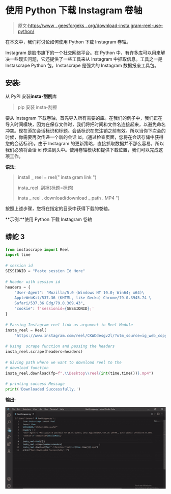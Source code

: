 # 使用 Python 下载 Instagram 卷轴

> 原文:[https://www . geesforgeks . org/download-insta gram-reel-use-python/](https://www.geeksforgeeks.org/download-instagram-reel-using-python/)

在本文中，我们将讨论如何使用 Python 下载 Instagram 卷轴。

Instagram 是脸书旗下的一个社交网络平台。在 Python 中，有许多库可以用来解决一些现实问题，它还提供了一些工具来从 Instagram 中抓取信息。工具之一是 Instascrape Python 包。Instascrape 是强大的 Instagram 数据报废工具包。

## **安装**:

从 PyPI 安装**insta-刮削**库

> pip 安装 insta-刮擦

要从 Instagram 下载卷轴，首先导入所有需要的库。在我们的例子中，我们正在导入时间模块，因为在保存文件时，我们将把时间和文件名连接起来，以避免命名冲突。现在添加会话标识和标题。会话标识在您注销之前有效。所以当你下次会的时候，你需要再次传递一个新的会话 id。(通过检查页面，您将在会话存储中获得您的会话标识)。由于 Instagram 的更新策略，直接抓取数据并不那么容易，所以我们必须将会话 id 传递到头中。使用卷轴模块和提供下载位置，我们可以完成这项工作。

**语法:**

> install _ reel = reel(" insta gram link ")
> 
> insta_reel .刮擦(标题=标题)
> 
> insta _ reel . download(download _ path . MP4 ")

按照上述步骤，您将在指定的目录中获得下载的卷轴。

**示例:**使用 Python 下载 Instagram 卷轴

## 蟒蛇 3

```py
from instascrape import Reel
import time

# session id
SESSIONID = "Paste session Id Here"

# Header with session id
headers = {
    "User-Agent": "Mozilla/5.0 (Windows NT 10.0; Win64; x64)\
    AppleWebKit/537.36 (KHTML, like Gecko) Chrome/79.0.3945.74 \
    Safari/537.36 Edg/79.0.309.43",
    "cookie": f'sessionid={SESSIONID};'
}

# Passing Instagram reel link as argument in Reel Module
insta_reel = Reel(
    'https://www.instagram.com/reel/CKWDdesgv2l/?utm_source=ig_web_copy_link')

# Using  scrape function and passing the headers
insta_reel.scrape(headers=headers)

# Giving path where we want to download reel to the
# download function
insta_reel.download(fp=f".\\Desktop\\reel{int(time.time())}.mp4")

# printing success Message
print('Downloaded Successfully.')
```

**输出:**

![](img/6706f43f8ec3c58d0615b90cd85d84bf.png)